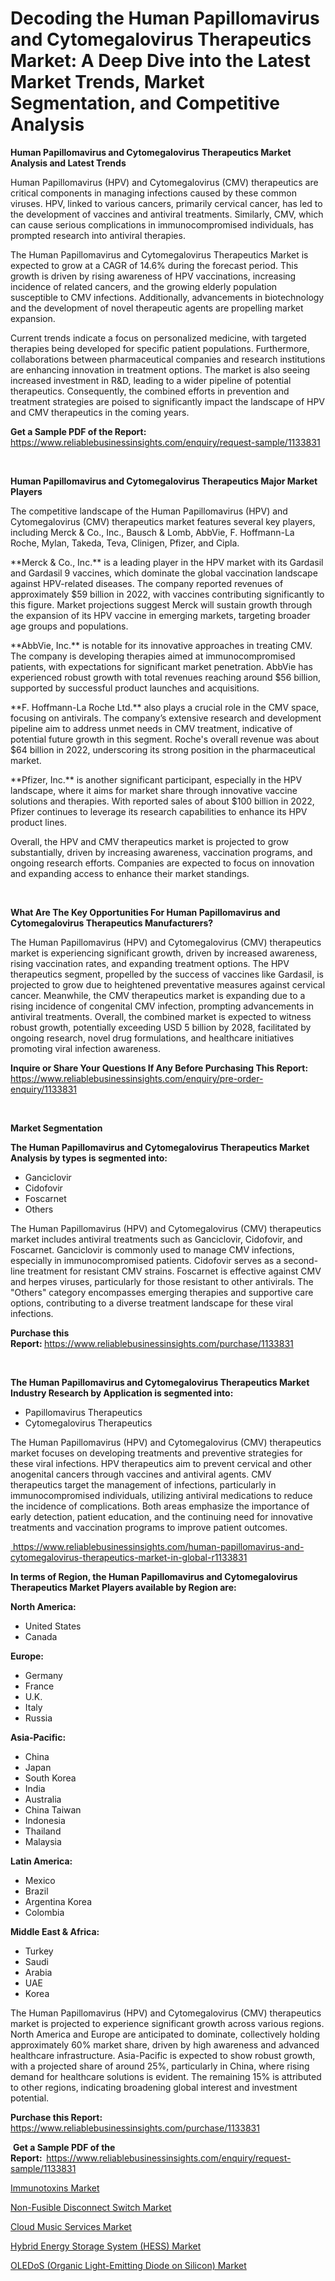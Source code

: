 <p><h1>Decoding the Human Papillomavirus and Cytomegalovirus Therapeutics Market: A Deep Dive into the Latest Market Trends, Market Segmentation, and Competitive Analysis</h1></p><p><strong>Human Papillomavirus and Cytomegalovirus Therapeutics Market Analysis and Latest Trends</strong></p>
<p><p>Human Papillomavirus (HPV) and Cytomegalovirus (CMV) therapeutics are critical components in managing infections caused by these common viruses. HPV, linked to various cancers, primarily cervical cancer, has led to the development of vaccines and antiviral treatments. Similarly, CMV, which can cause serious complications in immunocompromised individuals, has prompted research into antiviral therapies.</p><p>The Human Papillomavirus and Cytomegalovirus Therapeutics Market is expected to grow at a CAGR of 14.6% during the forecast period. This growth is driven by rising awareness of HPV vaccinations, increasing incidence of related cancers, and the growing elderly population susceptible to CMV infections. Additionally, advancements in biotechnology and the development of novel therapeutic agents are propelling market expansion.</p><p>Current trends indicate a focus on personalized medicine, with targeted therapies being developed for specific patient populations. Furthermore, collaborations between pharmaceutical companies and research institutions are enhancing innovation in treatment options. The market is also seeing increased investment in R&D, leading to a wider pipeline of potential therapeutics. Consequently, the combined efforts in prevention and treatment strategies are poised to significantly impact the landscape of HPV and CMV therapeutics in the coming years.</p></p>
<p><strong>Get a Sample PDF of the Report:&nbsp;</strong> <a href="https://www.reliablebusinessinsights.com/enquiry/request-sample/1133831?utm_campaign=39&utm_medium=2&utm_source=Github&utm_content=ia&utm_term=08102024&utm_id=human-papillomavirus-and-cytomegalovirus-therapeutics">https://www.reliablebusinessinsights.com/enquiry/request-sample/1133831</a></p>
<p>&nbsp;</p>
<p><strong>Human Papillomavirus and Cytomegalovirus Therapeutics Major Market Players</strong></p>
<p><p>The competitive landscape of the Human Papillomavirus (HPV) and Cytomegalovirus (CMV) therapeutics market features several key players, including Merck & Co., Inc., Bausch & Lomb, AbbVie, F. Hoffmann-La Roche, Mylan, Takeda, Teva, Clinigen, Pfizer, and Cipla.</p><p>**Merck & Co., Inc.** is a leading player in the HPV market with its Gardasil and Gardasil 9 vaccines, which dominate the global vaccination landscape against HPV-related diseases. The company reported revenues of approximately $59 billion in 2022, with vaccines contributing significantly to this figure. Market projections suggest Merck will sustain growth through the expansion of its HPV vaccine in emerging markets, targeting broader age groups and populations.</p><p>**AbbVie, Inc.** is notable for its innovative approaches in treating CMV. The company is developing therapies aimed at immunocompromised patients, with expectations for significant market penetration. AbbVie has experienced robust growth with total revenues reaching around $56 billion, supported by successful product launches and acquisitions.</p><p>**F. Hoffmann-La Roche Ltd.** also plays a crucial role in the CMV space, focusing on antivirals. The company’s extensive research and development pipeline aim to address unmet needs in CMV treatment, indicative of potential future growth in this segment. Roche's overall revenue was about $64 billion in 2022, underscoring its strong position in the pharmaceutical market.</p><p>**Pfizer, Inc.** is another significant participant, especially in the HPV landscape, where it aims for market share through innovative vaccine solutions and therapies. With reported sales of about $100 billion in 2022, Pfizer continues to leverage its research capabilities to enhance its HPV product lines.</p><p>Overall, the HPV and CMV therapeutics market is projected to grow substantially, driven by increasing awareness, vaccination programs, and ongoing research efforts. Companies are expected to focus on innovation and expanding access to enhance their market standings.</p></p>
<p>&nbsp;</p>
<p><strong>What Are The Key Opportunities For Human Papillomavirus and Cytomegalovirus Therapeutics Manufacturers?</strong></p>
<p><p>The Human Papillomavirus (HPV) and Cytomegalovirus (CMV) therapeutics market is experiencing significant growth, driven by increased awareness, rising vaccination rates, and expanding treatment options. The HPV therapeutics segment, propelled by the success of vaccines like Gardasil, is projected to grow due to heightened preventative measures against cervical cancer. Meanwhile, the CMV therapeutics market is expanding due to a rising incidence of congenital CMV infection, prompting advancements in antiviral treatments. Overall, the combined market is expected to witness robust growth, potentially exceeding USD 5 billion by 2028, facilitated by ongoing research, novel drug formulations, and healthcare initiatives promoting viral infection awareness.</p></p>
<p><strong>Inquire or Share Your Questions If Any Before Purchasing This Report:</strong> <a href="https://www.reliablebusinessinsights.com/enquiry/pre-order-enquiry/1133831?utm_campaign=39&utm_medium=2&utm_source=Github&utm_content=ia&utm_term=08102024&utm_id=human-papillomavirus-and-cytomegalovirus-therapeutics">https://www.reliablebusinessinsights.com/enquiry/pre-order-enquiry/1133831</a></p>
<p>&nbsp;</p>
<p><strong>Market Segmentation</strong></p>
<p><strong>The Human Papillomavirus and Cytomegalovirus Therapeutics Market Analysis by types is segmented into:</strong></p>
<p><ul><li>Ganciclovir</li><li>Cidofovir</li><li>Foscarnet</li><li>Others</li></ul></p>
<p><p>The Human Papillomavirus (HPV) and Cytomegalovirus (CMV) therapeutics market includes antiviral treatments such as Ganciclovir, Cidofovir, and Foscarnet. Ganciclovir is commonly used to manage CMV infections, especially in immunocompromised patients. Cidofovir serves as a second-line treatment for resistant CMV strains. Foscarnet is effective against CMV and herpes viruses, particularly for those resistant to other antivirals. The "Others" category encompasses emerging therapies and supportive care options, contributing to a diverse treatment landscape for these viral infections.</p></p>
<p><strong>Purchase this Report:&nbsp;</strong><a href="https://www.reliablebusinessinsights.com/purchase/1133831?utm_campaign=39&utm_medium=2&utm_source=Github&utm_content=ia&utm_term=08102024&utm_id=human-papillomavirus-and-cytomegalovirus-therapeutics">https://www.reliablebusinessinsights.com/purchase/1133831</a></p>
<p>&nbsp;</p>
<p><strong>The Human Papillomavirus and Cytomegalovirus Therapeutics Market Industry Research by Application is segmented into:</strong></p>
<p><ul><li>Papillomavirus Therapeutics</li><li>Cytomegalovirus Therapeutics</li></ul></p>
<p><p>The Human Papillomavirus (HPV) and Cytomegalovirus (CMV) therapeutics market focuses on developing treatments and preventive strategies for these viral infections. HPV therapeutics aim to prevent cervical and other anogenital cancers through vaccines and antiviral agents. CMV therapeutics target the management of infections, particularly in immunocompromised individuals, utilizing antiviral medications to reduce the incidence of complications. Both areas emphasize the importance of early detection, patient education, and the continuing need for innovative treatments and vaccination programs to improve patient outcomes.</p></p>
<p><a href="https://www.reliablebusinessinsights.com/human-papillomavirus-and-cytomegalovirus-therapeutics-market-in-global-r1133831?utm_campaign=39&utm_medium=2&utm_source=Github&utm_content=ia&utm_term=08102024&utm_id=human-papillomavirus-and-cytomegalovirus-therapeutics">&nbsp;https://www.reliablebusinessinsights.com/human-papillomavirus-and-cytomegalovirus-therapeutics-market-in-global-r1133831</a></p>
<p><strong>In terms of Region, the Human Papillomavirus and Cytomegalovirus Therapeutics Market Players available by Region are:</strong></p>
<p>
    <p> <strong> North America: </strong>
        <ul>
            <li>United States</li>
            <li>Canada</li>
        </ul>
        </p> 
    <p> <strong> Europe: </strong>
        <ul>
            <li>Germany</li>
            <li>France</li>
            <li>U.K.</li>
            <li>Italy</li>
            <li>Russia</li>
        </ul>
        </p> 
    <p> <strong> Asia-Pacific: </strong>
        <ul>
            <li>China</li>
            <li>Japan</li>
            <li>South Korea</li>
            <li>India</li>
            <li>Australia</li>
            <li>China Taiwan</li>
            <li>Indonesia</li>
            <li>Thailand</li>
            <li>Malaysia</li>
        </ul>
        </p> 
    <p> <strong> Latin America: </strong>
        <ul>
            <li>Mexico</li>
            <li>Brazil</li>
            <li>Argentina Korea</li>
            <li>Colombia</li>
        </ul>
        </p> 
    <p> <strong> Middle East & Africa: </strong>
        <ul>
            <li>Turkey</li>
            <li>Saudi</li>
            <li>Arabia</li>
            <li>UAE</li>
            <li>Korea</li>
        </ul>
    </p>
    </p>
<p><p>The Human Papillomavirus (HPV) and Cytomegalovirus (CMV) therapeutics market is projected to experience significant growth across various regions. North America and Europe are anticipated to dominate, collectively holding approximately 60% market share, driven by high awareness and advanced healthcare infrastructure. Asia-Pacific is expected to show robust growth, with a projected share of around 25%, particularly in China, where rising demand for healthcare solutions is evident. The remaining 15% is attributed to other regions, indicating broadening global interest and investment potential.</p></p>
<p><strong>Purchase this Report: </strong><a href="https://www.reliablebusinessinsights.com/purchase/1133831?utm_campaign=39&utm_medium=2&utm_source=Github&utm_content=ia&utm_term=08102024&utm_id=human-papillomavirus-and-cytomegalovirus-therapeutics">https://www.reliablebusinessinsights.com/purchase/1133831</a></p>
<p>&nbsp;<strong>Get a Sample PDF of the Report:&nbsp;&nbsp;</strong><a href="https://www.reliablebusinessinsights.com/enquiry/request-sample/1133831?utm_campaign=39&utm_medium=2&utm_source=Github&utm_content=ia&utm_term=08102024&utm_id=human-papillomavirus-and-cytomegalovirus-therapeutics">https://www.reliablebusinessinsights.com/enquiry/request-sample/1133831</a></p>
<p><strong></strong></p>
<p><p><a href="https://www.linkedin.com/pulse/future-immunotoxins-market-global-forecast-trends-2024-2031-bqycf?utm_campaign=39&utm_medium=2&utm_source=Github&utm_content=ia&utm_term=08102024&utm_id=human-papillomavirus-and-cytomegalovirus-therapeutics">Immunotoxins Market</a></p><p><a href="https://issuu.com/reportprime-2/docs/non-fusible-disconnect-switch-marke_11f22304bdc212?utm_campaign=39&utm_medium=2&utm_source=Github&utm_content=ia&utm_term=08102024&utm_id=human-papillomavirus-and-cytomegalovirus-therapeutics">Non-Fusible Disconnect Switch Market</a></p><p><a href="https://www.linkedin.com/pulse/exploring-cloud-music-services-market-dynamics-global-trends-bvkyf?utm_campaign=39&utm_medium=2&utm_source=Github&utm_content=ia&utm_term=08102024&utm_id=human-papillomavirus-and-cytomegalovirus-therapeutics">Cloud Music Services Market</a></p><p><a href="https://issuu.com/reportprime-2/docs/hybrid-energy-storage-system-hess-m_8251ddf4bf7212?utm_campaign=39&utm_medium=2&utm_source=Github&utm_content=ia&utm_term=08102024&utm_id=human-papillomavirus-and-cytomegalovirus-therapeutics">Hybrid Energy Storage System (HESS) Market</a></p><p><a href="https://github.com/tacitam515l/Market-Research-Report-List-1/blob/main/oledos-organic-light-emitting-diode-on-silicon-market.md?utm_campaign=39&utm_medium=2&utm_source=Github&utm_content=ia&utm_term=08102024&utm_id=human-papillomavirus-and-cytomegalovirus-therapeutics">OLEDoS (Organic Light-Emitting Diode on Silicon) Market</a></p></p>